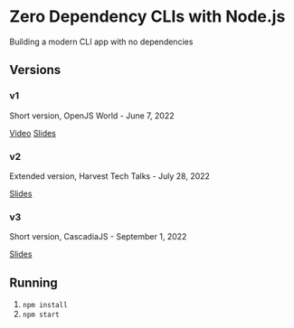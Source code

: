 # Zero Dependency CLIs with Node.js

Building a modern CLI app with no dependencies

## Versions

### v1

Short version, OpenJS World - June 7, 2022

[Video](https://www.youtube.com/watch?v=DefbFy6PmsA) [Slides](slides-v1.pdf)

### v2

Extended version, Harvest Tech Talks - July 28, 2022

[Slides](slides-v2.pdf)

### v3

Short version, CascadiaJS - September 1, 2022

[Slides](slides-v3.pdf)

## Running

1. `npm install`
1. `npm start`
